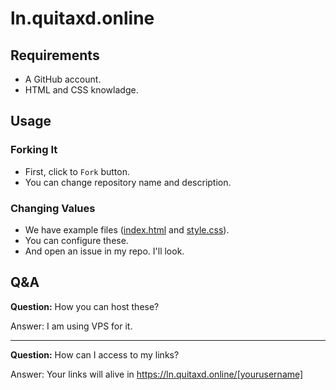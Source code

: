 # ln.quitaxd.online

## Requirements

- A GitHub account.
- HTML and CSS knowladge.

## Usage

### Forking It

- First, click to `Fork` button.
- You can change repository name and description.

### Changing Values

- We have example files ([index.html](./index.html) and [style.css](./style.css)).
- You can configure these.
- And open an issue in my repo. I'll look.

## Q&A

**Question:** How you can host these?

Answer: I am using VPS for it.

<hr>

**Question:** How can I access to my links?

Answer: Your links will alive in https://ln.quitaxd.online/[yourusername]